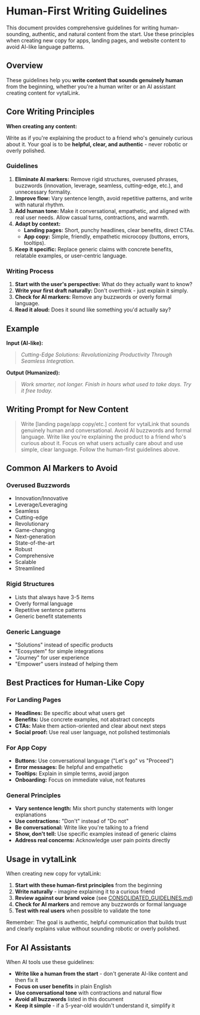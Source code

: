 # Human-First Writing Guidelines

This document provides comprehensive guidelines for writing human-sounding, authentic, and natural content from the start. Use these principles when creating new copy for apps, landing pages, and website content to avoid AI-like language patterns.

## Overview

These guidelines help you **write content that sounds genuinely human** from the beginning, whether you're a human writer or an AI assistant creating content for vytalLink.

## Core Writing Principles

**When creating any content:**

Write as if you're explaining the product to a friend who's genuinely curious about it. Your goal is to be **helpful, clear, and authentic** - never robotic or overly polished.

### Guidelines

1. **Eliminate AI markers:** Remove rigid structures, overused phrases, buzzwords (innovation, leverage, seamless, cutting-edge, etc.), and unnecessary formality.
2. **Improve flow:** Vary sentence length, avoid repetitive patterns, and write with natural rhythm.
3. **Add human tone:** Make it conversational, empathetic, and aligned with real user needs. Allow casual turns, contractions, and warmth.
4. **Adapt by context:**
   * **Landing pages:** Short, punchy headlines, clear benefits, direct CTAs.
   * **App copy:** Simple, friendly, empathetic microcopy (buttons, errors, tooltips).
5. **Keep it specific:** Replace generic claims with concrete benefits, relatable examples, or user-centric language.

### Writing Process

1. **Start with the user's perspective:** What do they actually want to know?
2. **Write your first draft naturally:** Don't overthink - just explain it simply.
3. **Check for AI markers:** Remove any buzzwords or overly formal language.
4. **Read it aloud:** Does it sound like something you'd actually say?

## Example

**Input (AI-like):**
> *Cutting-Edge Solutions: Revolutionizing Productivity Through Seamless Integration.*

**Output (Humanized):**
> *Work smarter, not longer. Finish in hours what used to take days. Try it free today.*

## Writing Prompt for New Content

> Write [landing page/app copy/etc.] content for vytalLink that sounds genuinely human and conversational. Avoid AI buzzwords and formal language. Write like you're explaining the product to a friend who's curious about it. Focus on what users actually care about and use simple, clear language. Follow the human-first guidelines above.

## Common AI Markers to Avoid

### Overused Buzzwords
- Innovation/Innovative
- Leverage/Leveraging
- Seamless
- Cutting-edge
- Revolutionary
- Game-changing
- Next-generation
- State-of-the-art
- Robust
- Comprehensive
- Scalable
- Streamlined

### Rigid Structures
- Lists that always have 3-5 items
- Overly formal language
- Repetitive sentence patterns
- Generic benefit statements

### Generic Language
- "Solutions" instead of specific products
- "Ecosystem" for simple integrations
- "Journey" for user experience
- "Empower" users instead of helping them

## Best Practices for Human-Like Copy

### For Landing Pages
- **Headlines:** Be specific about what users get
- **Benefits:** Use concrete examples, not abstract concepts
- **CTAs:** Make them action-oriented and clear about next steps
- **Social proof:** Use real user language, not polished testimonials

### For App Copy
- **Buttons:** Use conversational language ("Let's go" vs "Proceed")
- **Error messages:** Be helpful and empathetic
- **Tooltips:** Explain in simple terms, avoid jargon
- **Onboarding:** Focus on immediate value, not features

### General Principles
- **Vary sentence length:** Mix short punchy statements with longer explanations
- **Use contractions:** "Don't" instead of "Do not"
- **Be conversational:** Write like you're talking to a friend
- **Show, don't tell:** Use specific examples instead of generic claims
- **Address real concerns:** Acknowledge user pain points directly

## Usage in vytalLink

When creating new copy for vytalLink:

1. **Start with these human-first principles** from the beginning
2. **Write naturally** - imagine explaining it to a curious friend
3. **Review against our brand voice** (see [CONSOLIDATED_GUIDELINES.md](CONSOLIDATED_GUIDELINES.md))
4. **Check for AI markers** and remove any buzzwords or formal language
5. **Test with real users** when possible to validate the tone

Remember: The goal is authentic, helpful communication that builds trust and clearly explains value without sounding robotic or overly polished.

## For AI Assistants

When AI tools use these guidelines:
- **Write like a human from the start** - don't generate AI-like content and then fix it
- **Focus on user benefits** in plain English
- **Use conversational tone** with contractions and natural flow
- **Avoid all buzzwords** listed in this document
- **Keep it simple** - if a 5-year-old wouldn't understand it, simplify it
